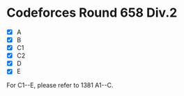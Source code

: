 # Codeforces Round 658 Div.2

- [x] A
- [x] B
- [x] C1
- [x] C2
- [x] D
- [x] E

For C1--E, please refer to 1381 A1--C.
